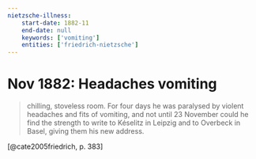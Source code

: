 ```yaml
---
nietzsche-illness:
    start-date: 1882-11
    end-date: null
    keywords: ['vomiting']
    entities: ['friedrich-nietzsche']
---
```


# Nov 1882: Headaches vomiting

> chilling, stoveless room. For four days he was paralysed by violent headaches
> and fits of vomiting, and not until 23 November could he find the strength to
> write to Késelitz in Leipzig and to Overbeck in Basel, giving them his new
> address.

[@cate2005friedrich, p. 383]
